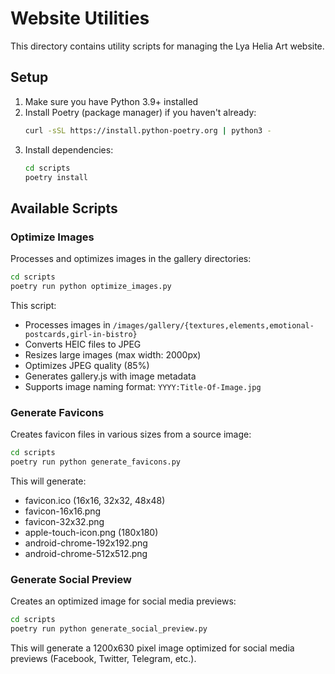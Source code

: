 # Website Utilities

This directory contains utility scripts for managing the Lya Helia Art website.

## Setup

1. Make sure you have Python 3.9+ installed
2. Install Poetry (package manager) if you haven't already:
   ```bash
   curl -sSL https://install.python-poetry.org | python3 -
   ```
3. Install dependencies:
   ```bash
   cd scripts
   poetry install
   ```

## Available Scripts

### Optimize Images

Processes and optimizes images in the gallery directories:

```bash
cd scripts
poetry run python optimize_images.py
```

This script:
- Processes images in `/images/gallery/{textures,elements,emotional-postcards,girl-in-bistro}`
- Converts HEIC files to JPEG
- Resizes large images (max width: 2000px)
- Optimizes JPEG quality (85%)
- Generates gallery.js with image metadata
- Supports image naming format: `YYYY:Title-Of-Image.jpg`

### Generate Favicons

Creates favicon files in various sizes from a source image:

```bash
cd scripts
poetry run python generate_favicons.py
```

This will generate:
- favicon.ico (16x16, 32x32, 48x48)
- favicon-16x16.png
- favicon-32x32.png
- apple-touch-icon.png (180x180)
- android-chrome-192x192.png
- android-chrome-512x512.png

### Generate Social Preview

Creates an optimized image for social media previews:

```bash
cd scripts
poetry run python generate_social_preview.py
```

This will generate a 1200x630 pixel image optimized for social media previews (Facebook, Twitter, Telegram, etc.). 